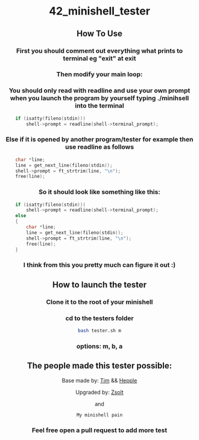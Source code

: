 <div align=center>
<h1>42_minishell_tester</h1>
<h2>How To Use</h2>
<h3>First you should comment out everything what prints to terminal eg "exit" at exit</h3>
<h3>Then modify your main loop:</h3>
<h3>You should only read with readline and use your own prompt when you launch the program by yourself typing ./minihsell into the terminal</h3>
</div>

```c
	if (isatty(fileno(stdin)))
		shell->prompt = readline(shell->terminal_prompt);
```

<h3 align=center>Else if it is opened by another program/tester for example then use readline as follows</h3>

```c
	char *line;
	line = get_next_line(fileno(stdin));
	shell->prompt = ft_strtrim(line, "\n");
	free(line);
```

<h3 align=center>So it should look like something like this:</h3>

```c
	if (isatty(fileno(stdin)))
		shell->prompt = readline(shell->terminal_prompt);
	else
	{
		char *line;
		line = get_next_line(fileno(stdin));
		shell->prompt = ft_strtrim(line, "\n");
		free(line);
	}
```
<div align=center>
<h3>I think from this you pretty much can figure it out :)</h3>
<h2>How to launch the tester</h2>
<h3>Clone it to the root of your minishell</h3>
<h3>cd to the testers folder</h3>

```bash
bash tester.sh m
```

<h3>options: m, b, a</h3>
<h2>The people made this tester possible:</h2>

Base made by: [Tim](https://github.com/tjensen42) && [Hepple](https://github.com/hepple42)

Upgraded by: [Zsolt](https://github.com/zstenger93)

and

```
My minishell pain
```

<h3>Feel free open a pull request to add more test</h3>
</div>